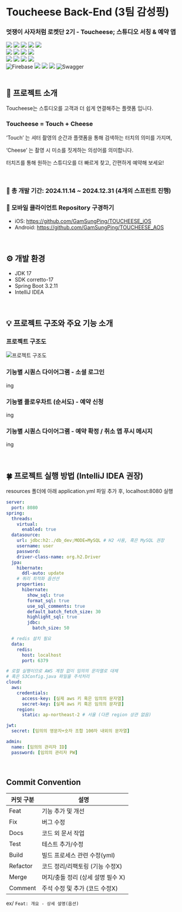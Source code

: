 
# Toucheese Back-End (3팀 감성핑)

### 멋쟁이 사자처럼 로켓단 2기 - Toucheese; 스튜디오 서칭 & 예약 앱

<img src="https://img.shields.io/badge/java-007396?style=for-the-badge&logo=OpenJDK&logoColor=white"> <img src="https://img.shields.io/badge/Spring-6DB33F?style=for-the-badge&logo=Spring&logoColor=white"> <img src="https://img.shields.io/badge/springboot-6DB33F?style=for-the-badge&logo=springboot&logoColor=white"> <img src="https://img.shields.io/badge/Spring Security-6DB33F?style=for-the-badge&logo=Spring Security&logoColor=white"> <img src="https://img.shields.io/badge/gradle-02303A?style=for-the-badge&logo=gradle&logoColor=white">
<br>
<img src="https://img.shields.io/badge/MySQL-4479A1?style=for-the-badge&logo=MySQL&logoColor=white">
<img src="https://img.shields.io/badge/Redis-DC382D?style=for-the-badge&logo=Redis&logoColor=white">
<img src="https://img.shields.io/badge/Amazon%20RDS-527FFF?style=for-the-badge&logo=Amazon%20RDS&logoColor=white">
<img src="https://img.shields.io/badge/Amazon%20S3-569A31?style=for-the-badge&logo=Amazon%20S3&logoColor=white">
<br>
<img src="https://img.shields.io/badge/docker-2496ED?style=for-the-badge&logo=docker&logoColor=white">
<img src="https://img.shields.io/badge/GitHub Actions-2088FF?style=for-the-badge&logo=GitHub Actions&logoColor=white">
<img src="https://img.shields.io/badge/nginx-%23009639.svg?style=for-the-badge&logo=nginx&logoColor=white">
<img src="https://img.shields.io/badge/Amazon%20EC2-FF9900?style=for-the-badge&logo=Amazon%20EC2&logoColor=white">
<br>
![Firebase](https://img.shields.io/badge/firebase-a08021?style=for-the-badge&logo=firebase&logoColor=ffcd34)
<img src="https://img.shields.io/badge/Thymeleaf-005F0F?style=for-the-badge&logo=Thymeleaf&logoColor=white">
<img src="https://img.shields.io/badge/Git-F05032?style=for-the-badge&logo=Git&logoColor=white">
<img src="https://img.shields.io/badge/GitHub-181717?style=for-the-badge&logo=GitHub&logoColor=white">
![Swagger](https://img.shields.io/badge/-Swagger-%23Clojure?style=for-the-badge&logo=swagger&logoColor=white)
<br> <br>

## 📸 프로젝트 소개

Toucheese는 스튜디오를 고객과 더 쉽게 연결해주는 플랫폼 입니다.

### Toucheese = Touch + Cheese

‘Touch’ 는 셔터 촬영의 순간과 플랫폼을 통해 검색하는 터치의 의미를 가지며, 

‘Cheese’ 는 촬영 시 미소를 짓게하는 의성어를 의미합니다.

터치즈를 통해 원하는 스튜디오를 더 빠르게 찾고, 간편하게 예약해 보세요!

<br>

### 📆 총 개발 기간: 2024.11.14 ~ 2024.12.31 (4개의 스프린트 진행)

### 👀 모바일 클라이언트 Repository 구경하기
- iOS: https://github.com/GamSungPing/TOUCHEESE_iOS
- Android: https://github.com/GamSungPing/TOUCHEESE_AOS

<br>

## ⚙️ 개발 환경

- JDK 17
- SDK corretto-17
- Spring Boot 3.2.11
- IntelliJ IDEA

<br>

## 💡 프로젝트 구조와 주요 기능 소개

### 프로젝트 구조도
![프로젝트 구조도](https://github.com/user-attachments/assets/1e456ad7-cfa7-4612-8797-10c53c41c885)

### 기능별 시퀀스 다이어그램 - 소셜 로그인

ing

### 기능별 플로우차트 (순서도) - 예약 신청 

ing

### 기능별 시퀀스 다이어그램 - 예약 확정 / 취소 앱 푸시 메시지 

ing

<br>

## 🍀 프로젝트 실행 방법 (IntelliJ IDEA 권장)

resources 폴더에 아래 application.yml 파일 추가 후, localhost:8080 실행

```yaml
server:
  port: 8080
spring:
  threads:
    virtual:
      enabled: true
  datasource:
    url: jdbc:h2:./db_dev;MODE=MySQL # H2 사용, 혹은 MySQL 권장
    username: user
    password:
    driver-class-name: org.h2.Driver
  jpa:
    hibernate:
      ddl-auto: update
    # 쿼리 최적화 옵션션
    properties:
      hibernate:
        show_sql: true
        format_sql: true
        use_sql_comments: true
        default_batch_fetch_size: 30
        highlight_sql: true
        jdbc:
          batch_size: 50

  # redis 설치 필요
  data:
    redis:
      host: localhost
      port: 6379

# 로컬 실행이므로 AWS 계정 없이 임의의 문자열로 대체
# 혹은 S3Config.java 파일을 주석처리
cloud:
  aws:
    credentials:
      access-key: [실제 aws 키 혹은 임의의 문자열]
      secret-key: [실제 aws 키 혹은 임의의 문자열]
    region:
      static: ap-northeast-2 # 서울 (다른 region 상관 없음)

jwt:
  secret: [임의의 영문자+숫자 조합 100자 내외의 문자열]

admin:
  name: [임의의 관리자 ID]
  password: [임의의 관리자 PW]
```

<br>

## Commit Convention

| 커밋 구분     | 설명                    |
|-----------|-----------------------|
| Feat	     | 기능 추가 및 개선            |
| Fix	      | 버그 수정                 |
| Docs	     | 코드 외 문서 작업            |
| Test	     | 테스트 추가/수정             |
| Build	    | 빌드 프로세스 관련 수정(yml)    |
| Refactor	 | 코드 정리/리팩토링 (기능 수정X)   |
| Merge	    | 머지/충돌 정리 (상세 설명 필수 X) |
| Comment	  | 주석 수정 및 추가 (코드 수정X)   |

ex/ `Feat: 개요 - 상세 설명(옵션)`
